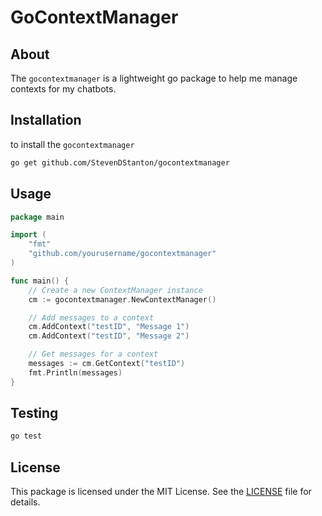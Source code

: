 # GoContextManager
## About
The `gocontextmanager` is a lightweight go package to help me manage contexts for my chatbots.

## Installation
to install the `gocontextmanager`

```bash
go get github.com/StevenDStanton/gocontextmanager
```

## Usage

```go
package main

import (
	"fmt"
	"github.com/yourusername/gocontextmanager"
)

func main() {
	// Create a new ContextManager instance
	cm := gocontextmanager.NewContextManager()

	// Add messages to a context
	cm.AddContext("testID", "Message 1")
	cm.AddContext("testID", "Message 2")

	// Get messages for a context
	messages := cm.GetContext("testID")
	fmt.Println(messages)
}

```

## Testing

```bash
go test
```

## License 
This package is licensed under the MIT License. See the [LICENSE](LICENSE.md) file for details.
